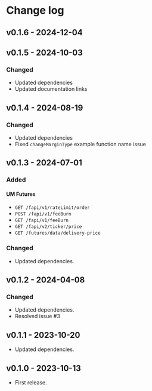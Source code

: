# Change log

## v0.1.6 - 2024-12-04

## v0.1.5 - 2024-10-03
### Changed
- Updated dependencies 
- Updated documentation links

## v0.1.4 - 2024-08-19
### Changed
- Updated dependencies
- Fixed `changeMarginType` example function name issue

## v0.1.3 - 2024-07-01
### Added
#### UM Futures
- `GET /fapi/v1/rateLimit/order`
- `POST /fapi/v1/feeBurn`
- `GET /fapi/v1/feeBurn`
- `GET /fapi/v2/ticker/price`
- `GET /futures/data/delivery-price`

### Changed
- Updated dependencies.

## v0.1.2 - 2024-04-08
### Changed
- Updated dependencies.
- Resolved issue #3

## v0.1.1 - 2023-10-20
- Updated dependencies.

## v0.1.0 - 2023-10-13
- First release.
